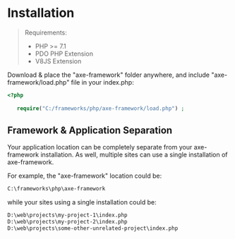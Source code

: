 # Installation

> Requirements:
>  - PHP >= 7.1
>  - PDO PHP Extension
>  - V8JS Extension

Download & place the "axe-framework" folder anywhere, and
include "axe-framework/load.php" file in your index.php:

```php
<?php
   
   require("C:/frameworks/php/axe-framework/load.php") ;
```

## Framework & Application Separation
Your application location can be completely separate from your axe-framework installation.
As well, multiple sites can use a single installation of axe-framework.
 
For example, the "axe-framework" location could be:

```bash no-line-numbers
C:\frameworks\php\axe-framework
```

while your sites using a single installation could be:
```bash no-line-numbers
D:\web\projects\my-project-1\index.php
D:\web\projects\my-project-2\index.php
D:\web\projects\some-other-unrelated-project\index.php
```